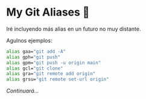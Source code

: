 # My Git Aliases 🚀

Iré incluyendo más alias en un futuro no muy distante.

Agulnos ejemplos:

```sh
alias gaa="git add -A"
alias gph="git push"
alias gpm="git push -u origin main"
alias gcl="git clone"
alias gra="git remote add origin"
alias grsu="git remote set-url origin"
```

_Continuará..._
